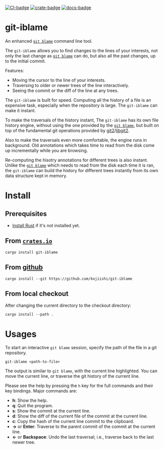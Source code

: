 [![CI-badge]][CI]
[![crate-badge]][crate]
[![docs-badge]][docs]

[CI-badge]: https://github.com/kojiishi/git-iblame/actions/workflows/rust-ci.yml/badge.svg
[CI]: https://github.com/kojiishi/git-iblame/actions/workflows/rust-ci.yml
[crate-badge]: https://img.shields.io/crates/v/git-iblame.svg
[crate]: https://crates.io/crates/git-iblame
[docs-badge]: https://docs.rs/git-iblame/badge.svg
[docs]: https://docs.rs/git-iblame/

# git-iblame

An enhanced [`git blame`] command line tool.

The `git-iblame` allows you to find changes to the lines of your interests,
not only the last change as [`git blame`] can do,
but also all the past changes,
up to the initial commit.

Features:

* Moving the cursor to the line of your interests.
* Traversing to older or newer trees of the line interactively.
* Seeing the commit or the diff of the line at any trees.

The `git-iblame` is built for speed.
Computing all the history of a file is an expensive task,
especially when the repository is large.
The `git-iblame` can make it instant.

To make the traversals of the history instant,
The `git-iblame` has its own file history engine,
without using the one provided by the [`git blame`],
but built on top of the fundamental git operations
provided by [git2]/[libgit2].

Also to make the traversals even more comfortable,
the engine runs in background.
Old annotations which takes time to read from the disk
come up incrementally while you are browsing.

Re-computing the hisotry annotations for different trees is also instant.
Unlike the [`git blame`] which needs to read from the disk each time it is ran,
the `git-iblame` can build the history for different trees instantly
from its own data structure kept in memory.

[`git blame`]: https://git-scm.com/docs/git-blame
[git2]: https://docs.rs/git2/latest/git2/
[libgit2]: https://libgit2.org/

# Install

## Prerequisites

* [Install Rust] if it's not installed yet.

[install Rust]: https://rustup.rs/

## From [`crates.io`][crate]

```shell-session
cargo install git-iblame
```

## From [github]

```shell-session
cargo install --git https://github.com/kojiishi/git-iblame
```

[github]: https://github.com/kojiishi/git-iblame

## From local checkout

After changing the current directory to the checkout directory:
```shell-session
cargo install --path .
```

# Usages

To start an interactive `git blame` session,
specify the path of the file in a git repository.
```shell-session
git-iblame <path-to-file>
```

The output is similar to `git blame`,
with the current line highlighted.
You can move the current line,
or traverse the git history of the current line.

Please see the help by pressing the `h` key
for the full commands and their key bindings.
Major commands are:
* **h**: Show the help.
* **q**: Quit the program.
* **s**: Show the commit at the current line.
* **d**: Show the diff of the current file of the commit at the current line.
* **c**: Copy the hash of the current line commit to the clipboard.
* **→** or **Enter**: Traverse to the parent commit of the commit at the current line.
* **←** or **Backspace**: Undo the last traversal;
  i.e., traverse back to the last newer tree.
